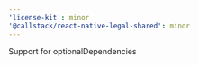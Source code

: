 ```yaml
---
'license-kit': minor
'@callstack/react-native-legal-shared': minor
---
```


Support for optionalDependencies
